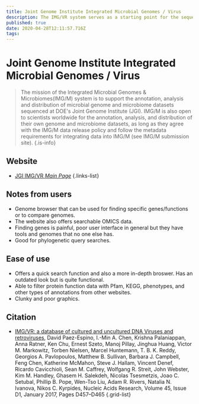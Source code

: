 ```yaml
---
title: Joint Genome Institute Integrated Microbial Genomes / Virus
description: The IMG/VR system serves as a starting point for the sequence analysis of viral fragments derived from metagenomic samples.
published: true
date: 2020-04-28T12:11:57.716Z
tags: 
---
```


# Joint Genome Institute Integrated Microbial Genomes / Virus

> The mission of the Integrated Microbial Genomes & Microbiomes(IMG/M) system is to support the annotation, analysis and distribution of microbial genome and microbiome datasets sequenced at DOE's Joint Genome Institute (JGI).
&NewLine;
IMG/M is also open to scientists worldwide for the annotation, analysis, and distribution of their own genome and microbiome datasets, as long as they agree with the IMG/M data release policy and follow the metadata requirements for integrating data into IMG/M (see IMG/M submission site).
{.is-info}
## Website

- [JGI IMG/VR *Main Page*](https://img.jgi.doe.gov/cgi-bin/vr/main.cgi)
{.links-list}

## Notes from users 
- Genome browser that can be used for finding specific genes/functions or to compare genomes.
- The website also offers searchable OMICS data.
- Finding genes is painful, poor user interface in general but they have tools and genomes that no one else has. 
- Good for phylogenetic query searches.

## Ease of use
- Offers a quick search function and also a more in-depth broswer. Has an outdated look but is quite functional. 
- Able to filter protein function data with Pfam, KEGG, phenotypes, and other types of annotations from other websites. 
- Clunky and poor graphics.


## Citation

-  [IMG/VR: a database of cultured and uncultured DNA Viruses and retroviruses](https://academic.oup.com/nar/article/45/D1/D457/2333907), David Paez-Espino, I.-Min A. Chen, Krishna Palaniappan, Anna Ratner, Ken Chu, Ernest Szeto, Manoj Pillay, Jinghua Huang, Victor M. Markowitz, Torben Nielsen, Marcel Huntemann, T. B. K. Reddy, Georgios A. Pavlopoulos, Matthew B. Sullivan, Barbara J. Campbell, Feng Chen, Katherine McMahon, Steve J. Hallam, Vincent Denef, Ricardo Cavicchioli, Sean M. Caffrey, Wolfgang R. Streit, John Webster, Kim M. Handley, Ghasem H. Salekdeh, Nicolas Tsesmetzis, Joao C. Setubal, Phillip B. Pope, Wen-Tso Liu, Adam R. Rivers, Natalia N. Ivanova, Nikos C. Kyrpides, Nucleic Acids Research, Volume 45, Issue D1, January 2017, Pages D457–D465
{.grid-list}